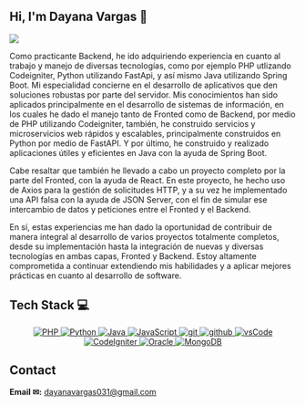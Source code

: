 ## Hi, I'm Dayana Vargas 👋

 ![](https://readme-typing-svg.herokuapp.com?&font=IBM+Plex+Sans&color=abcdef&size=20&lines=Welcome+to+my+GitHub+Profile!)


Como practicante Backend, he ido adquiriendo experiencia en cuanto al trabajo y manejo de diversas tecnologías, como por ejemplo PHP utlizando Codeigniter, Python utilizando FastApi, y así mismo Java utilizando Spring Boot. Mi especialidad concierne en el desarrollo de aplicativos que den soluciones robustas por parte del servidor. Mis conocimientos han sido aplicados principalmente en el desarrollo de sistemas de información, en los cuales he dado el manejo tanto de Fronted como de Backend, por medio de PHP utilizando Codeigniter, también, he construido servicios y microservicios web rápidos y escalables, principalmente construidos en Python por medio de FastAPI. Y por último, he construido y realizado aplicaciones útiles y eficientes en Java con la ayuda de Spring Boot.

Cabe resaltar que también he llevado a cabo un proyecto completo por la parte del Fronted, con la ayuda de React. En este proyecto, he hecho uso de Axios para la gestión de solicitudes HTTP, y a su vez he implementado una API falsa con la ayuda de JSON Server, con el fin de simular ese intercambio de datos y peticiones entre el Fronted y el Backend.

En sí, estas experiencias me han dado la oportunidad de contribuir de manera integral al desarrollo de varios proyectos totalmente completos, desde su implementación hasta la integración de nuevas y diversas tecnologías en ambas capas, Fronted y Backend. Estoy altamente comprometida a continuar extendiendo mis habilidades y a aplicar mejores prácticas en cuanto al desarrollo de software.

## Tech Stack 💻
<p align="center">
  <a href="https://www.php.net" >
    <img alt="PHP" src="https://img.shields.io/badge/PHP-7a86b8?style=for-the-badge&logo=PHP&logoColor=white">
  </a>
  <a href="https://www.python.org" >
    <img alt="Python" src="https://img.shields.io/badge/Python-3776AB?style=for-the-badge&logo=python&logoColor=white">
  </a>
  <a href="https://www.java.com" target="_blank">
    <img alt="Java" src="https://img.shields.io/badge/Java-007396?style=for-the-badge&logo=java&logoColor=white">
  </a>
  <a href="https://developer.mozilla.org/en-US/docs/Web/JavaScript" target="_blank">
    <img alt="JavaScript" src="https://img.shields.io/badge/JavaScript-F7DF1E?style=for-the-badge&logo=javascript&logoColor=black">
  </a>
  <a href="https://git-scm.com/" target="_blank">
    <img src="https://img.shields.io/badge/git-F05032.svg?style=for-the-badge&logo=git&logoColor=white"
      alt="git"/>
  </a>
  <a href="https://github.com/ELanza-48" target="_blank">
    <img src="https://img.shields.io/badge/github-181717.svg?style=for-the-badge&logo=github&logoColor=white" alt="github" />
  </a>
  <a href="https://code.visualstudio.com/" target="_blank">
    <img src="https://img.shields.io/badge/vscode-007ACC.svg?style=for-the-badge&logo=visualstudiocode&logoColor=white" alt="vsCode"/> 
  </a>
  <a href="https://codeigniter.com/" target="_blank">
    <img alt="CodeIgniter" src="https://img.shields.io/badge/CodeIgniter-EF4223?style=for-the-badge&logo=codeigniter&logoColor=white">
  </a>
  <a href="https://www.oracle.com/database/" target="_blank">
    <img alt="Oracle" src="https://img.shields.io/badge/Oracle-F80000?style=for-the-badge&logo=oracle&logoColor=white">
  </a>
  <a href="https://www.mongodb.com/" target="_blank">
    <img alt="MongoDB" src="https://img.shields.io/badge/MongoDB-47A248?style=for-the-badge&logo=mongodb&logoColor=white">
  </a>
</p>


## Contact
 **Email ✉:** dayanavargas031@gmail.com

